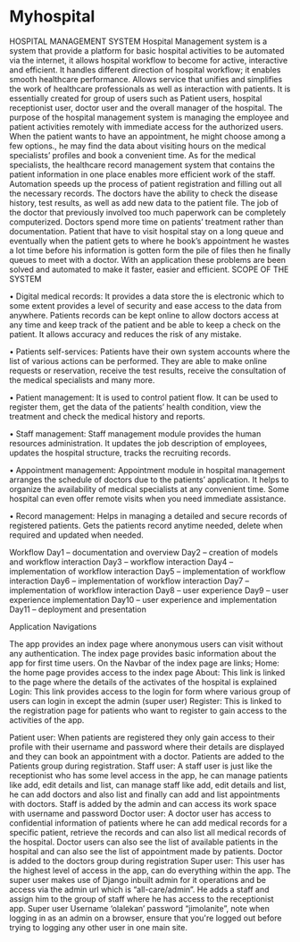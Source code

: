 # Myhospital
HOSPITAL MANAGEMENT SYSTEM
Hospital Management system is a system that provide a platform for basic hospital activities to be automated via the internet, it allows hospital workflow to become for active, interactive and efficient. It handles different direction of hospital workflow; it enables smooth healthcare performance. Allows service that unifies and simplifies the work of healthcare professionals as well as interaction with patients. It is essentially created for group of users such as Patient users, hospital receptionist user, doctor user and the overall manager of the hospital.  The purpose of the hospital management system is managing the employee and patient activities remotely with immediate access for the authorized users. When the patient wants to have an appointment, he might choose among a few options., he may find the data about visiting hours on the medical specialists’ profiles and book a convenient time. As for the medical specialists, the healthcare record management system that contains the patient information in one place enables more efficient work of the staff. Automation speeds up the process of patient registration and filling out all the necessary records. The doctors have the ability to check the disease history, test results, as well as add new data to the patient file. The job of the doctor that previously involved too much paperwork can be completely computerized. Doctors spend more time on patients’ treatment rather than documentation.  Patient that have to visit hospital stay on a long queue and eventually when the patient gets to where he book’s appointment he wastes a lot time before his information is gotten form the pile of files then he finally queues to meet with a doctor.  With an application these problems are been solved and automated to make it faster, easier and efficient.
SCOPE OF THE SYSTEM

•	Digital medical records:
It provides a data store the is electronic which to some extent provides a level of security and ease access to the data from anywhere. Patients records can be kept online to allow doctors access at any time and keep track of the patient and be able to keep a check on the patient. It allows accuracy and reduces the risk of any mistake.


•	Patients self-services:
Patients have their own system accounts where the list of various actions can be performed. They are able to make online requests or reservation, receive the test results, receive the consultation of the medical specialists and many more.


•	Patient management:
It is used to control patient flow. It can be used to register them, get the data of the patients’ health condition, view the treatment and check the medical history and reports.


•	Staff management:
Staff management module provides the human resources administration. It updates the job description of employees, updates the hospital structure, tracks the recruiting records.


•	Appointment management:
Appointment module in hospital management arranges the schedule of doctors due to the patients’ application. It helps to organize the availability of medical specialists at any convenient time. Some hospital can even offer remote visits when you need immediate assistance.


•	Record management:
Helps in managing a detailed and secure records of registered patients. Gets the patients record anytime needed, delete when required and updated when needed.

Workflow
Day1 – documentation and overview
Day2 – creation of models and workflow interaction
Day3 – workflow interaction
Day4 – implementation of workflow interaction
Day5 – implementation of workflow interaction
Day6 – implementation of workflow interaction
Day7 – implementation of workflow interaction
Day8 – user experience
Day9 – user experience implementation
Day10 – user experience and implementation
Day11 – deployment and presentation
    

Application Navigations

The app provides an index page where anonymous users can visit without any authentication. The index page provides basic information about the app for first time users. On the Navbar of the index page are links;
Home: the home page provides access to the index page
About: This link is linked to the page where the details of the activates of the hospital is explained
Login: This link provides access to the login for form where various group of users can login in except the admin (super user)
Register: This is linked to the registration page for patients who want to register to gain access to the activities of the app. 

Patient user: When patients are registered they only gain access to their profile with their username and password where their details are displayed and they can book an appointment with a doctor. Patients are added to the Patients group during registration.
Staff user: A staff user is just like the receptionist who has some level access in the app, he can manage patients like add, edit details and list, can manage staff like add, edit details and list, he can add doctors and also list and finally can add and list appointments with doctors. Staff is added by the admin and can access its work space with username and password 
Doctor user: A doctor user has access to confidential information of patients where he can add medical records for a specific patient, retrieve the records and can also list all medical records of the hospital. Doctor users can also see the list of available patients in the hospital and can also see the list of appointment made by patients. Doctor is added to the doctors group during registration
Super user: This user has the highest level of access in the app, can do everything within the app. The super user makes use of Django inbuilt admin for it operations and be access via the admin url which is “all-care/admin”. He adds a staff and assign him to the group of staff where he has access to the receptionist app. Super user Username ‘olalekan’ password “jimolanite”, note when logging in as an admin on a browser, ensure that you're logged out before trying to logging any other user in one main site.



